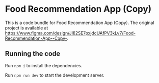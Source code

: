 
  # Food Recommendation App (Copy)

  This is a code bundle for Food Recommendation App (Copy). The original project is available at https://www.figma.com/design/JI82SE7pxjdcUAfPV3kLv7/Food-Recommendation-App--Copy-.

  ## Running the code

  Run `npm i` to install the dependencies.

  Run `npm run dev` to start the development server.
  